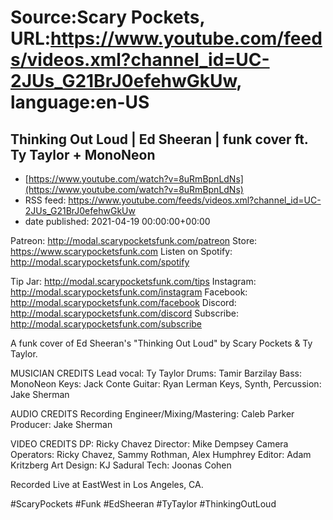 # Source:Scary Pockets, URL:https://www.youtube.com/feeds/videos.xml?channel_id=UC-2JUs_G21BrJ0efehwGkUw, language:en-US

## Thinking Out Loud | Ed Sheeran | funk cover ft. Ty Taylor + MonoNeon
 - [https://www.youtube.com/watch?v=8uRmBpnLdNs](https://www.youtube.com/watch?v=8uRmBpnLdNs)
 - RSS feed: https://www.youtube.com/feeds/videos.xml?channel_id=UC-2JUs_G21BrJ0efehwGkUw
 - date published: 2021-04-19 00:00:00+00:00

Patreon: http://modal.scarypocketsfunk.com/patreon
Store: https://www.scarypocketsfunk.com
Listen on Spotify: http://modal.scarypocketsfunk.com/spotify

Tip Jar: http://modal.scarypocketsfunk.com/tips
Instagram: http://modal.scarypocketsfunk.com/instagram
Facebook: http://modal.scarypocketsfunk.com/facebook
Discord: http://modal.scarypocketsfunk.com/discord
Subscribe: http://modal.scarypocketsfunk.com/subscribe

A funk cover of Ed Sheeran's "Thinking Out Loud" by Scary Pockets & Ty Taylor.

MUSICIAN CREDITS
Lead vocal: Ty Taylor
Drums: Tamir Barzilay
Bass: MonoNeon
Keys: Jack Conte
Guitar: Ryan Lerman
Keys, Synth, Percussion: Jake Sherman

AUDIO CREDITS
Recording Engineer/Mixing/Mastering: Caleb Parker
Producer: Jake Sherman

VIDEO CREDITS
DP: Ricky Chavez
Director: Mike Dempsey
Camera Operators: Ricky Chavez, Sammy Rothman, Alex Humphrey
Editor: Adam Kritzberg
Art Design: KJ Sadural
Tech: Joonas Cohen

Recorded Live at EastWest in Los Angeles, CA.

#ScaryPockets #Funk #EdSheeran #TyTaylor #ThinkingOutLoud

